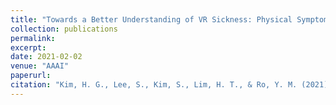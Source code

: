 ```yaml
---
title: "Towards a Better Understanding of VR Sickness: Physical Symptom Prediction for VR Contents"
collection: publications
permalink: 
excerpt: 
date: 2021-02-02
venue: "AAAI"
paperurl: 
citation: "Kim, H. G., Lee, S., Kim, S., Lim, H. T., & Ro, Y. M. (2021). Towards a Better Understanding of VR Sickness: Physical Symptom Prediction for VR Contents. arXiv preprint arXiv:2104.06780."
---
```

